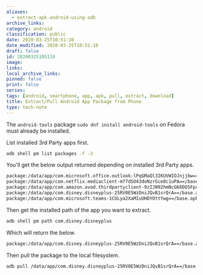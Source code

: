 ```yaml
---
aliases:
  - extract-apk-android-using-adb
archive_links: 
category: android
classification: public
date: 2020-03-25T10:51:10
date_modified: 2020-03-25T10:51:10
draft: false
id: 20200325105110
image: 
links: 
local_archive_links: 
pinned: false
print: false
series: 
tags: [android, smartphone, app, apk, pull, extract, download]
title: Extract/Pull Android App Package from Phone
type: tech-note
---
```


The `android-tools` package `sudo dnf install android-tools` on Fedora must already be installed.

List installed 3rd Party apps first.

```sh
adb shell pm list packages -f -3
```

You'll get the below output returned depending on installed 3rd Party apps.

```sh
package:/data/app/com.microsoft.office.outlook-lPqGMaQl3IKUVWIOJnjjbw==/base.apk=com.microsoft.office.outlook
package:/data/app/com.netflix.mediaclient-m77dSO43doNzrGce8c1uPA==/base.apk=com.netflix.mediaclient
package:/data/app/com.amazon.avod.thirdpartyclient-9zIJN92hmNcGK6DOSFprJQ==/base.apk=com.amazon.avod.thirdpartyclient
package:/data/app/com.disney.disneyplus-25RV0E5WzDniJQvB1srQrA==/base.apk=com.disney.disneyplus
package:/data/app/com.microsoft.teams-1CULya2XaMIuUHDYOttYwg==/base.apk=com.microsoft.teams
```

Then get the installed path of the app you want to extract.

```sh
adb shell pm path com.disney.disneyplus
```

Which will return the below.

```sh
package:/data/app/com.disney.disneyplus-25RV0E5WzDniJQvB1srQrA==/base.apk
```

Then pull the package to the local filesystem.

```sh
adb pull /data/app/com.disney.disneyplus-25RV0E5WzDniJQvB1srQrA==/base.apk ~/Media/android/apps/
```

